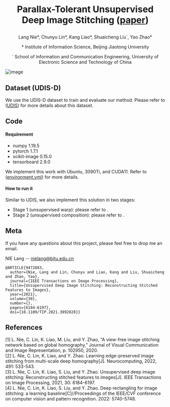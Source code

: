 # <p align="center">Parallax-Tolerant Unsupervised Deep Image Stitching ([paper](https://arxiv.org/abs/2302.08207))</p>
<p align="center">Lang Nie*, Chunyu Lin*, Kang Liao*, Shuaicheng Liu`, Yao Zhao*</p>
<p align="center">* Institute of Information Science, Beijing Jiaotong University</p>
<p align="center">` School of Information and Communication Engineering, University of Electronic Science and Technology of China</p>

![image](https://github.com/nie-lang/UDIS2/blob/main/fig1.png)

## Dataset (UDIS-D)
We use the UDIS-D dataset to train and evaluate our method. Please refer to ([UDIS](https://github.com/nie-lang/UnsupervisedDeepImageStitching)) for more details about this dataset.


## Code
#### Requirement
* numpy 1.19.5
* pytorch 1.7.1
* scikit-image 0.15.0
* tensorboard 2.9.0

We implement this work with Ubuntu, 3090Ti, and CUDA11. Refer to ([environment.yml](https://github.com/nie-lang/UDIS2/blob/main/environment.yml)) for more details.

#### How to run it
Similar to UDIS, we also implement this solution in two stages:
* Stage 1 (unsupervised warp): please refer to .
* Stage 2 (unsupervised composition): please refer to .



## Meta
If you have any questions about this project, please feel free to drop me an email.

NIE Lang -- nielang@bjtu.edu.cn
```
@ARTICLE{9472883,
  author={Nie, Lang and Lin, Chunyu and Liao, Kang and Liu, Shuaicheng and Zhao, Yao},
  journal={IEEE Transactions on Image Processing}, 
  title={Unsupervised Deep Image Stitching: Reconstructing Stitched Features to Images}, 
  year={2021},
  volume={30},
  number={},
  pages={6184-6197},
  doi={10.1109/TIP.2021.3092828}}
```

## References
[1] L. Nie, C. Lin, K. Liao, M. Liu, and Y. Zhao, “A view-free image stitching network based on global homography,” Journal of Visual Communication and Image Representation, p. 102950, 2020.  
[2] L. Nie, C. Lin, K. Liao, and Y. Zhao. Learning edge-preserved image stitching from multi-scale deep homography[J]. Neurocomputing, 2022, 491: 533-543.   
[3] L. Nie, C. Lin, K. Liao, S. Liu, and Y. Zhao. Unsupervised deep image stitching: Reconstructing stitched features to images[J]. IEEE Transactions on Image Processing, 2021, 30: 6184-6197.   
[4] L. Nie, C. Lin, K. Liao, S. Liu, and Y. Zhao. Deep rectangling for image stitching: a learning baseline[C]//Proceedings of the IEEE/CVF conference on computer vision and pattern recognition. 2022: 5740-5748.   

